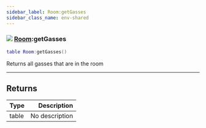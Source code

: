 ```yaml
---
sidebar_label: Room:getGasses
sidebar_class_name: env-shared
---
```


### ![](/img/wiki/shared.png) [Room](../room/README.md):getGasses

```lua
table Room:getGasses()
```

Returns all gasses that are in the room<br/>

-----------------
## Returns

| Type   | Description |
| ------ | ----------: |
| table | No description |
